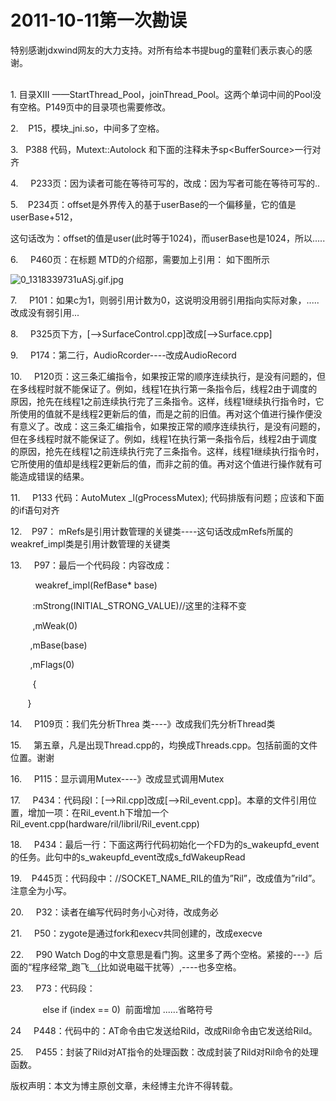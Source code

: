 
<h1><span>2011-10-11第一次勘误</span></h1>
<div><span>特别感谢<span><span>jdxwind</span></span>网友的大力支持。对所有给本书提bug的童鞋们表示衷心的感谢。</span>
</div>
<div><span><br /></span></div>
<p>1. 目录XIII ——StartThread_Pool，joinThread_Pool。这两个单词中间的Pool没有空格。P149页中的目录项也需要修改。</p>
<p>2.    P15，模块_jni.so，中间多了空格。</p>
<p>3.   P388 代码，Mutext::Autolock 和下面的注释未予sp&lt;BufferSource&gt;一行对齐</p>
<p>4.     P233页：因为读者可能在等待可写的，改成：因为写者可能在等待可写的..</p>
<p>5.    P234页：offset是外界传入的基于userBase的一个偏移量，它的值是userBase+512，</p>
<p>这句话改为：offset的值是user(此时等于1024)，而userBase也是1024，所以.....</p>
<p>6.     P460页：在标题 MTD的介绍那，需要加上引用： 如下图所示</p>
<p><img src="images/0_1318339731uASj.gif.jpg" alt="0_1318339731uASj.gif.jpg" />
    <br />
</p>
<p>7.     P101：如果c为1，则弱引用计数为0，这说明没用弱引用指向实际对象，.....改成没有弱引用...</p>
<p>8.     P325页下方，[--&gt;SurfaceControl.cpp]改成[--&gt;Surface.cpp]</p>
<p>9.     P174：第二行，AudioRcorder----改成AudioRecord</p>
<p>10.     P120页：这三条汇编指令，如果按正常的顺序连续执行，是没有问题的，但在多线程时就不能保证了。例如，线程1在执行第一条指令后，线程2由于调度的原因，抢先在线程1之前连续执行完了三条指令。这样，线程1继续执行指令时，它所使用的值就不是线程2更新后的值，而是之前的旧值。再对这个值进行操作便没有意义了。改成：这三条汇编指令，如果按正常的顺序连续执行，是没有问题的，但在多线程时就不能保证了。例如，线程1在执行第一条指令后，线程2由于调度的原因，抢先在线程1之前连续执行完了三条指令。这样，线程1继续执行指令时，它所使用的值却是线程2更新后的值，而非之前的值。再对这个值进行操作就有可能造成错误的结果。</p>
<p>11.     P133 代码：AutoMutex _l(gProcessMutex); 代码排版有问题；应该和下面的if语句对齐</p>
<p>12.    P97： mRefs是引用计数管理的关键类----这句话改成mRefs所属的weakref_impl类是引用计数管理的关键类</p>
<p>13.     P97：最后一个代码段：内容改成：</p>
<div>
    <p>          weakref_impl(RefBase* base)</p>
    <p>         :mStrong(INITIAL_STRONG_VALUE)//这里的注释不变</p>
    <p>         ,mWeak(0)</p>
    <p>        ,mBase(base)</p>
    <p>        ,mFlags(0)</p>
    <p>         {</p>
    <p>       }</p>
</div>
<p>14.     P109页：我们先分析Threa 类----》改成我们先分析Thread类</p>
<p>15.     第五章，凡是出现Thread.cpp的，均换成Threads.cpp。包括前面的文件位置。谢谢</p>
<p>16.     P115：显示调用Mutex----》改成显式调用Mutex</p>
<p>17.     P434：代码段I：[--&gt;Ril.cpp]改成[--&gt;Ril_event.cpp]。本章的文件引用位置，增加一项：在Ril_event.h下增加一个Ril_event.cpp(hardware/ril/libril/Ril_event.cpp)</p>
<p>18.     P434：最后一行：下面这两行代码初始化一个FD为的s_wakeupfd_event的任务。此句中的s_wakeupfd_event改成s_fdWakeupRead</p>
<p>19.    P445页：代码段中：//SOCKET_NAME_RIL的值为”Ril”，改成值为”rild”。注意全为小写。</p>
<p>20.     P32：读者在编写代码时务小心对待，改成务必</p>
<p>21.     P50：zygote是通过fork和execv共同创建的，改成execve</p>
<p>22.     P90 Watch Dog的中文意思是看门狗。这里多了两个空格。紧接的---》后面的“程序经常<u>  </u>跑飞<u> （</u>比如说电磁干扰等）,----也多空格。</p>
<p>23.     P73：代码段：</p>
<div>
    <p>             else if (index == 0)  前面增加 ......省略符号</p>
</div>
<p>24     P448：代码中的：AT命令由它发送给Rild，改成Ril命令由它发送给Rild。</p>
<p>25.     P455：封装了Rild对AT指令的处理函数：改成封装了Rild对Ril命令的处理函数。</p>
<div>
    <p>版权声明：本文为博主原创文章，未经博主允许不得转载。</p>
</div>
